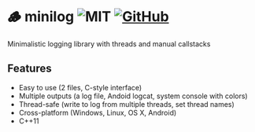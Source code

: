 # 🪵 minilog ![MIT](https://img.shields.io/badge/license-MIT-blue.svg)  [![GitHub](https://img.shields.io/badge/repo-github-green.svg)](https://github.com/corporateshark/minilog)
Minimalistic logging library with threads and manual callstacks

## Features

* Easy to use (2 files, C-style interface)
* Multiple outputs (a log file, Andoid logcat, system console with colors)
* Thread-safe (write to log from multiple threads, set thread names)
* Cross-platform (Windows, Linux, OS X, Android)
* C++11
